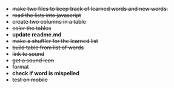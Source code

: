   * ~~make two files to keep track of learned words and new words.~~
  * ~~read the lists into javascript~~
  * ~~create two columns in a table~~
  * ~~color the tables~~
  * **update readme.md**
  * ~~make a shuffler for the learned list~~
  * ~~build table from list of words~~
  * ~~link to sound~~
  * ~~get a sound icon~~
  * ~~format~~
  * **check if word is mispelled**
  * ~~test on mobile~~



